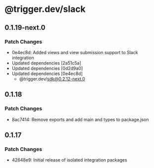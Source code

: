 # @trigger.dev/slack

## 0.1.19-next.0

### Patch Changes

- 0e4ec8d: Added views and view submission support to Slack integration
- Updated dependencies [2a51c5a]
- Updated dependencies [0d2d9a0]
- Updated dependencies [0e4ec8d]
  - @trigger.dev/sdk@0.2.12-next.0

## 0.1.18

### Patch Changes

- 8ac7414: Remove exports and add main and types to package.json

## 0.1.17

### Patch Changes

- 42648e9: Initial release of isolated integration packages
